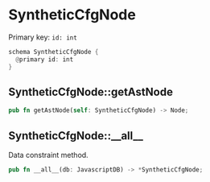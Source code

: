 # SyntheticCfgNode

Primary key: `id: int`

```rust
schema SyntheticCfgNode {
  @primary id: int
}
```
## SyntheticCfgNode::getAstNode

```rust
pub fn getAstNode(self: SyntheticCfgNode) -> Node;
```
## SyntheticCfgNode::\_\_all\_\_

Data constraint method.

```rust
pub fn __all__(db: JavascriptDB) -> *SyntheticCfgNode;
```

